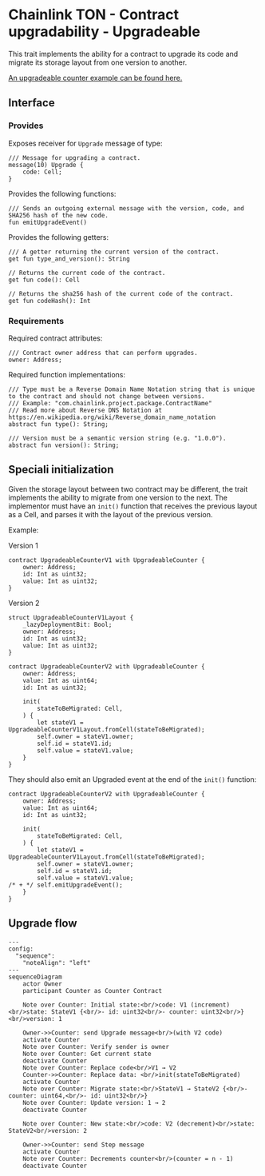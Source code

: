 # Chainlink TON - Contract upgradability - Upgradeable

This trait implements the ability for a contract to upgrade its code and migrate its storage layout from one version to another.

[An upgradeable counter example can be found here.](../../../../contracts/contracts/examples/upgrades/)

## Interface

### Provides

Exposes receiver for `Upgrade` message of type:

```tact
/// Message for upgrading a contract.
message(10) Upgrade {
    code: Cell;
}
```

Provides the following functions:

```tact
/// Sends an outgoing external message with the version, code, and SHA256 hash of the new code.
fun emitUpgradeEvent()
```

Provides the following getters:

```tact
/// A getter returning the current version of the contract.
get fun type_and_version(): String

// Returns the current code of the contract.
get fun code(): Cell

// Returns the sha256 hash of the current code of the contract.
get fun codeHash(): Int
```

### Requirements

Required contract attributes:

```tact
/// Contract owner address that can perform upgrades.
owner: Address;
```

Required function implementations:

```tact
/// Type must be a Reverse Domain Name Notation string that is unique to the contract and should not change between versions.
/// Example: "com.chainlink.project.package.ContractName"
/// Read more about Reverse DNS Notation at https://en.wikipedia.org/wiki/Reverse_domain_name_notation
abstract fun type(): String;

/// Version must be a semantic version string (e.g. "1.0.0").
abstract fun version(): String;
```

## Speciali initialization

Given the storage layout between two contract may be different, the trait implements the ability to migrate from one version to the next. The implementor must have an `init()` function that receives the previous layout as a Cell, and parses it with the layout of the previous version.

Example:

Version 1

```tact
contract UpgradeableCounterV1 with UpgradeableCounter {
    owner: Address;
    id: Int as uint32;
    value: Int as uint32;
}
```

Version 2

```tact
struct UpgradeableCounterV1Layout {
    _lazyDeploymentBit: Bool;
    owner: Address;
    id: Int as uint32;
    value: Int as uint32;
}

contract UpgradeableCounterV2 with UpgradeableCounter {
    owner: Address;
    value: Int as uint64;
    id: Int as uint32;

    init(
        stateToBeMigrated: Cell,
    ) {
        let stateV1 = UpgradeableCounterV1Layout.fromCell(stateToBeMigrated);
        self.owner = stateV1.owner;
        self.id = stateV1.id;
        self.value = stateV1.value;
    }
}
```

They should also emit an Upgraded event at the end of the `init()` function:

```tact
contract UpgradeableCounterV2 with UpgradeableCounter {
    owner: Address;
    value: Int as uint64;
    id: Int as uint32;

    init(
        stateToBeMigrated: Cell,
    ) {
        let stateV1 = UpgradeableCounterV1Layout.fromCell(stateToBeMigrated);
        self.owner = stateV1.owner;
        self.id = stateV1.id;
        self.value = stateV1.value;
/* + */ self.emitUpgradeEvent();
    }
}
```

## Upgrade flow

```mermaid
---
config:
  "sequence":
    "noteAlign": "left"
---
sequenceDiagram
    actor Owner
    participant Counter as Counter Contract
    
    Note over Counter: Initial state:<br/>code: V1 (increment)<br/>state: StateV1 {<br/>- id: uint32<br/>- counter: uint32<br/>}<br/>version: 1

    Owner->>Counter: send Upgrade message<br/>(with V2 code)
    activate Counter
    Note over Counter: Verify sender is owner
    Note over Counter: Get current state
    deactivate Counter
    Note over Counter: Replace code<br/>V1 → V2
    Counter->>Counter: Replace data: <br/>init(stateToBeMigrated)
    activate Counter
    Note over Counter: Migrate state:<br/>StateV1 → StateV2 {<br/>- counter: uint64,<br/>- id: uint32<br/>}
    Note over Counter: Update version: 1 → 2
    deactivate Counter

    Note over Counter: New state:<br/>code: V2 (decrement)<br/>state: StateV2<br/>version: 2

    Owner->>Counter: send Step message
    activate Counter
    Note over Counter: Decrements counter<br/>(counter = n - 1)
    deactivate Counter
```
